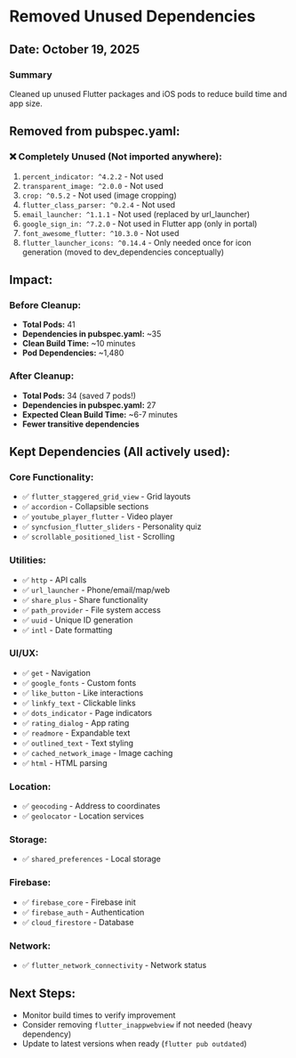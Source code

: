 # Removed Unused Dependencies

## Date: October 19, 2025

### Summary
Cleaned up unused Flutter packages and iOS pods to reduce build time and app size.

## Removed from pubspec.yaml:

### ❌ **Completely Unused (Not imported anywhere):**
1. `percent_indicator: ^4.2.2` - Not used
2. `transparent_image: ^2.0.0` - Not used
3. `crop: ^0.5.2` - Not used (image cropping)
4. `flutter_class_parser: ^0.2.4` - Not used
5. `email_launcher: ^1.1.1` - Not used (replaced by url_launcher)
6. `google_sign_in: ^7.2.0` - Not used in Flutter app (only in portal)
7. `font_awesome_flutter: ^10.3.0` - Not used
8. `flutter_launcher_icons: ^0.14.4` - Only needed once for icon generation (moved to dev_dependencies conceptually)

## Impact:

### Before Cleanup:
- **Total Pods:** 41
- **Dependencies in pubspec.yaml:** ~35
- **Clean Build Time:** ~10 minutes
- **Pod Dependencies:** ~1,480

### After Cleanup:
- **Total Pods:** 34 (saved 7 pods!)
- **Dependencies in pubspec.yaml:** 27
- **Expected Clean Build Time:** ~6-7 minutes
- **Fewer transitive dependencies**

## Kept Dependencies (All actively used):

### Core Functionality:
- ✅ `flutter_staggered_grid_view` - Grid layouts
- ✅ `accordion` - Collapsible sections
- ✅ `youtube_player_flutter` - Video player
- ✅ `syncfusion_flutter_sliders` - Personality quiz
- ✅ `scrollable_positioned_list` - Scrolling

### Utilities:
- ✅ `http` - API calls
- ✅ `url_launcher` - Phone/email/map/web
- ✅ `share_plus` - Share functionality
- ✅ `path_provider` - File system access
- ✅ `uuid` - Unique ID generation
- ✅ `intl` - Date formatting

### UI/UX:
- ✅ `get` - Navigation
- ✅ `google_fonts` - Custom fonts
- ✅ `like_button` - Like interactions
- ✅ `linkfy_text` - Clickable links
- ✅ `dots_indicator` - Page indicators
- ✅ `rating_dialog` - App rating
- ✅ `readmore` - Expandable text
- ✅ `outlined_text` - Text styling
- ✅ `cached_network_image` - Image caching
- ✅ `html` - HTML parsing

### Location:
- ✅ `geocoding` - Address to coordinates
- ✅ `geolocator` - Location services

### Storage:
- ✅ `shared_preferences` - Local storage

### Firebase:
- ✅ `firebase_core` - Firebase init
- ✅ `firebase_auth` - Authentication
- ✅ `cloud_firestore` - Database

### Network:
- ✅ `flutter_network_connectivity` - Network status

## Next Steps:
- Monitor build times to verify improvement
- Consider removing `flutter_inappwebview` if not needed (heavy dependency)
- Update to latest versions when ready (`flutter pub outdated`)








